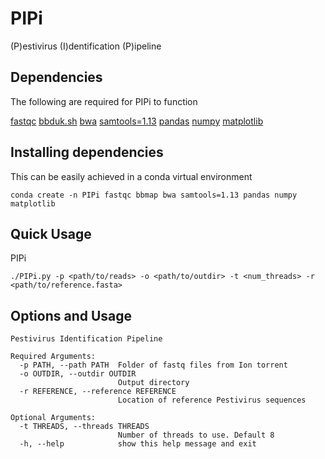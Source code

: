 # PIPi
(P)estivirus (I)dentification (P)ipeline

## Dependencies
The following are required for PIPi to function

[fastqc](https://www.bioinformatics.babraham.ac.uk/projects/fastqc/)
[bbduk.sh](https://jgi.doe.gov/data-and-tools/bbtools/bb-tools-user-guide/installation-guide/)
[bwa](https://github.com/lh3/bwa)
[samtools=1.13](http://www.htslib.org/)
[pandas](https://pandas.pydata.org/)
[numpy](https://numpy.org/)
[matplotlib](https://matplotlib.org/)

## Installing dependencies
This can be easily achieved in a conda virtual environment
```
conda create -n PIPi fastqc bbmap bwa samtools=1.13 pandas numpy matplotlib
```

## Quick Usage
PIPi
```
./PIPi.py -p <path/to/reads> -o <path/to/outdir> -t <num_threads> -r <path/to/reference.fasta>
```

## Options and Usage
```
Pestivirus Identification Pipeline

Required Arguments:
  -p PATH, --path PATH  Folder of fastq files from Ion torrent
  -o OUTDIR, --outdir OUTDIR
                        Output directory
  -r REFERENCE, --reference REFERENCE
                        Location of reference Pestivirus sequences

Optional Arguments:
  -t THREADS, --threads THREADS
                        Number of threads to use. Default 8
  -h, --help            show this help message and exit
```
